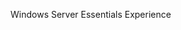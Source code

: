 <Token xmlns:xlink="http://www.w3.org/1999/xlink">Windows Server Essentials Experience</Token>

<!--HONumber=Jun16_HO4-->


